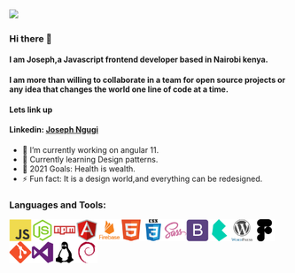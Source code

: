### ![](https://qph.fs.quoracdn.net/main-qimg-9b5d59eab2ce089eecb393d8fc18fd7a) 
### Hi there 👋

#### I am Joseph,a Javascript frontend developer based in Nairobi kenya.
#### I am more than willing to collaborate in a team for open source projects or any idea that changes the world one line of code at a time.
#### Lets link up
#### Linkedin: [Joseph Ngugi](https://www.linkedin.com/in/joseph-ngugi-443026145/)
#### 
- 🔭 I’m currently working on angular 11.
- 🌱 Currently learning Design patterns.
- 🥅 2021 Goals: Health is wealth.
- ⚡ Fun fact: It is a design world,and everything can be redesigned.


### Languages and Tools:

<img align="left" alt="JavaScript" width="40px" src="https://github.com/devicons/devicon/blob/master/icons/javascript/javascript-original.svg"/>
<img align="left" alt="Nodejs" width="40px" src="https://github.com/devicons/devicon/blob/master/icons/nodejs/nodejs-original.svg"/>
<img align="left" alt="npm" width="40px" src="https://github.com/devicons/devicon/blob/master/icons/npm/npm-original-wordmark.svg"/>
<img align="left" alt="Angular" width="40px" src="https://github.com/devicons/devicon/blob/master/icons/angularjs/angularjs-original.svg"/>
<img align="left" alt="Firebase" width="40px" src="https://github.com/devicons/devicon/blob/master/icons/firebase/firebase-plain-wordmark.svg"/>
<img align="left" alt="HTML5" width="40px" src="https://github.com/devicons/devicon/blob/master/icons/html5/html5-original.svg"/>
<img align="left" alt="css3" width="40px" src="https://github.com/devicons/devicon/blob/master/icons/css3/css3-original-wordmark.svg"/>
<img align="left" alt="sass" width="40px" src="https://github.com/devicons/devicon/blob/master/icons/sass/sass-original.svg"/>
<img align="left" alt="Bootstrap" width="40px" src="https://github.com/devicons/devicon/blob/master/icons/bootstrap/bootstrap-plain.svg"/>
<img align="left" alt="Bulma" width="40px" src="https://github.com/devicons/devicon/blob/master/icons/bulma/bulma-plain.svg"/>
<img align="left" alt="Wordpress" width="40px" src="https://github.com/devicons/devicon/blob/master/icons/wordpress/wordpress-original.svg"/>
<img align="left" alt="Figma" width="40px" src="https://github.com/devicons/devicon/blob/master/icons/figma/figma-plain.svg"/>
<img align="left" alt="Git" width="40px" src="https://github.com/devicons/devicon/blob/master/icons/git/git-original.svg"/>
<img align="left" alt="vscode" width="40px" src="https://github.com/devicons/devicon/blob/master/icons/visualstudio/visualstudio-plain.svg"/>
<img align="left" alt="Linux" width="40px" src="https://github.com/devicons/devicon/blob/master/icons/linux/linux-plain.svg"/>
<img align="left" alt="Debian" width="40px" src="https://github.com/devicons/devicon/blob/master/icons/debian/debian-original.svg"/>


<!--
**Joewings-jw/Joewings-jw** is a ✨ _special_ ✨ repository because its `README.md` (this file) appears on your GitHub profile.

Here are some ideas to get you started:

- 🔭 I’m currently working on ...
- 🌱 I’m currently learning ...
- 👯 I’m looking to collaborate on ...
- 🤔 I’m looking for help with ...
- 💬 Ask me about ...
- 📫 How to reach me: ...
- 😄 Pronouns: ...
- ⚡ Fun fact: ...
-->
